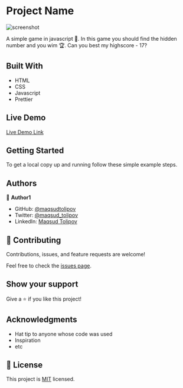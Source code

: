 # Project Name

![screenshot](https://www.maqsud.me/img/portfolio/guess-my-number.png)

A simple game in javascript 🏐. In this game you should find the hidden number and you wim 🏆. Can you best my highscore - 17?

## Built With

- HTML
- CSS
- Javascript
- Prettier

## Live Demo

[Live Demo Link](https://guess-my-number.maqsud.me/)


## Getting Started

To get a local copy up and running follow these simple example steps.

## Authors

👤 **Author1**

- GitHub: [@maqsudtolipov](https://github.com/maqsudtolipov)
- Twitter: [@maqsud_tolipov](https://twitter.com/maqsud_tolipov)
- LinkedIn: [Maqsud Tolipov](https://www.linkedin.com/in/maqsud-tolipov/)

## 🤝 Contributing

Contributions, issues, and feature requests are welcome!

Feel free to check the [issues page](../../issues/).

## Show your support

Give a ⭐️ if you like this project!

## Acknowledgments

- Hat tip to anyone whose code was used
- Inspiration
- etc

## 📝 License

This project is [MIT](./MIT.md) licensed.
